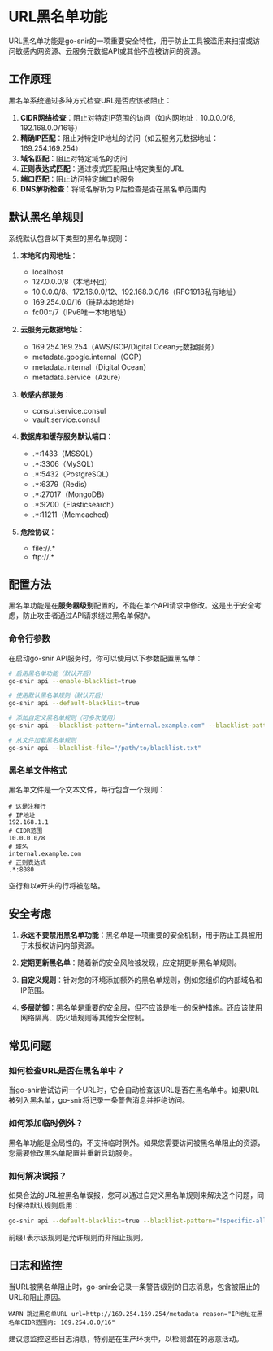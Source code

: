 # URL黑名单功能

URL黑名单功能是go-snir的一项重要安全特性，用于防止工具被滥用来扫描或访问敏感内网资源、云服务元数据API或其他不应被访问的资源。

## 工作原理

黑名单系统通过多种方式检查URL是否应该被阻止：

1. **CIDR网络检查**：阻止对特定IP范围的访问（如内网地址：10.0.0.0/8, 192.168.0.0/16等）
2. **精确IP匹配**：阻止对特定IP地址的访问（如云服务元数据地址：169.254.169.254）
3. **域名匹配**：阻止对特定域名的访问
4. **正则表达式匹配**：通过模式匹配阻止特定类型的URL
5. **端口匹配**：阻止访问特定端口的服务
6. **DNS解析检查**：将域名解析为IP后检查是否在黑名单范围内

## 默认黑名单规则

系统默认包含以下类型的黑名单规则：

1. **本地和内网地址**：
   - localhost
   - 127.0.0.0/8（本地环回）
   - 10.0.0.0/8、172.16.0.0/12、192.168.0.0/16（RFC1918私有地址）
   - 169.254.0.0/16（链路本地地址）
   - fc00::/7（IPv6唯一本地地址）

2. **云服务元数据地址**：
   - 169.254.169.254（AWS/GCP/Digital Ocean元数据服务）
   - metadata.google.internal（GCP）
   - metadata.internal（Digital Ocean）
   - metadata.service（Azure）

3. **敏感内部服务**：
   - consul.service.consul
   - vault.service.consul

4. **数据库和缓存服务默认端口**：
   - .*:1433（MSSQL）
   - .*:3306（MySQL）
   - .*:5432（PostgreSQL）
   - .*:6379（Redis）
   - .*:27017（MongoDB）
   - .*:9200（Elasticsearch）
   - .*:11211（Memcached）

5. **危险协议**：
   - file://.*
   - ftp://.*

## 配置方法

黑名单功能是在**服务器级别**配置的，不能在单个API请求中修改。这是出于安全考虑，防止攻击者通过API请求绕过黑名单保护。

### 命令行参数

在启动go-snir API服务时，你可以使用以下参数配置黑名单：

```bash
# 启用黑名单功能（默认开启）
go-snir api --enable-blacklist=true

# 使用默认黑名单规则（默认开启）
go-snir api --default-blacklist=true

# 添加自定义黑名单规则（可多次使用）
go-snir api --blacklist-pattern="internal.example.com" --blacklist-pattern="192.168.10.0/24"

# 从文件加载黑名单规则
go-snir api --blacklist-file="/path/to/blacklist.txt"
```

### 黑名单文件格式

黑名单文件是一个文本文件，每行包含一个规则：

```
# 这是注释行
# IP地址
192.168.1.1
# CIDR范围
10.0.0.0/8
# 域名
internal.example.com
# 正则表达式
.*:8080
```

空行和以`#`开头的行将被忽略。

## 安全考虑

1. **永远不要禁用黑名单功能**：黑名单是一项重要的安全机制，用于防止工具被用于未授权访问内部资源。
   
2. **定期更新黑名单**：随着新的安全风险被发现，应定期更新黑名单规则。

3. **自定义规则**：针对您的环境添加额外的黑名单规则，例如您组织的内部域名和IP范围。

4. **多层防御**：黑名单是重要的安全层，但不应该是唯一的保护措施。还应该使用网络隔离、防火墙规则等其他安全控制。

## 常见问题

### 如何检查URL是否在黑名单中？

当go-snir尝试访问一个URL时，它会自动检查该URL是否在黑名单中。如果URL被列入黑名单，go-snir将记录一条警告消息并拒绝访问。

### 如何添加临时例外？

黑名单功能是全局性的，不支持临时例外。如果您需要访问被黑名单阻止的资源，您需要修改黑名单配置并重新启动服务。

### 如何解决误报？

如果合法的URL被黑名单误报，您可以通过自定义黑名单规则来解决这个问题，同时保持默认规则启用：

```bash
go-snir api --default-blacklist=true --blacklist-pattern="!specific-allowed-internal.example.com"
```

前缀`!`表示该规则是允许规则而非阻止规则。

## 日志和监控

当URL被黑名单阻止时，go-snir会记录一条警告级别的日志消息，包含被阻止的URL和阻止原因。

```
WARN 跳过黑名单URL url=http://169.254.169.254/metadata reason="IP地址在黑名单CIDR范围内: 169.254.0.0/16"
```

建议您监控这些日志消息，特别是在生产环境中，以检测潜在的恶意活动。 